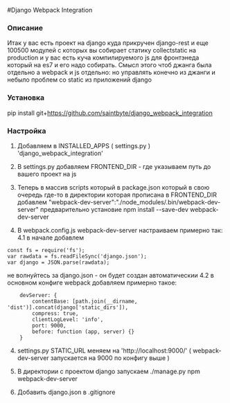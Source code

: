#Django Webpack Integration

### Описание

Итак у вас есть проект на django куда прикручен django-rest и еще 100500
модулей с которых вы собирает статику collectstatic на production 
и у вас есть куча компилируемого js для фронтэнеда который на es7 и его
надо собирать. Смысл этого чтоб джанга была отдельно а webpack  и js отдельно: 
но управлять конечно из джанги и небыло проблем со static из приложений django

### Установка
pip install git+https://github.com/saintbyte/django_webpack_integration

### Настройка

1. Добавляем в INSTALLED_APPS ( settings.py ) 'django_webpack_integration'

2. В settings.py добавляем FRONTEND_DIR - где указываем путь до вашего 
 проект на js
 
3. Теперь в массив scripts который в package.json который в свою очередь где-то 
в директории которая прописана в FRONTEND_DIR добавлем "webpack-dev-server":"./node_modules/.bin/webpack-dev-server"
 предварительно установие npm install --save-dev webpack-dev-server

4. В webpack.config.js webpack-dev-server настраиваем примерно так:
4.1 в начале добавлем 
```
const fs = require('fs');
var rawdata = fs.readFileSync('django.json');
var django = JSON.parse(rawdata);
```
не волнуйтесь за django.json - он будет создан автоматическии 
4.2 в основном конфиге webpack добавляем примерно такое:
```
    devServer: {
        contentBase: [path.join(__dirname, 'dist')].concat(django['static_dirs']),
        compress: true,
        clientLogLevel: 'info',
        port: 9000,
        before: function (app, server) {}
    }
```
 
4. settings.py STATIC_URL меняем на 'http://localhost:9000/' ( webpack-dev-server 
   запускается на 9000 по конфигу выше )

5. В директории с проектом django запускаем  ./manage.py npm webpack-dev-server
     
6. Добавить django.json в .gitignore     